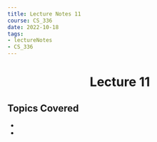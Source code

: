 ```yaml
---
title: Lecture Notes 11
course: CS_336
date: 2022-10-18
tags: 
- lectureNotes
- CS_336
---
```


<center><h1>Lecture 11</h1></center>

## Topics Covered
- 
- 
